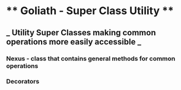 # ** Goliath - Super Class Utility **

## _ Utility Super Classes making common operations more easily accessible _

### Nexus - class that contains general methods for common operations

### Decorators
